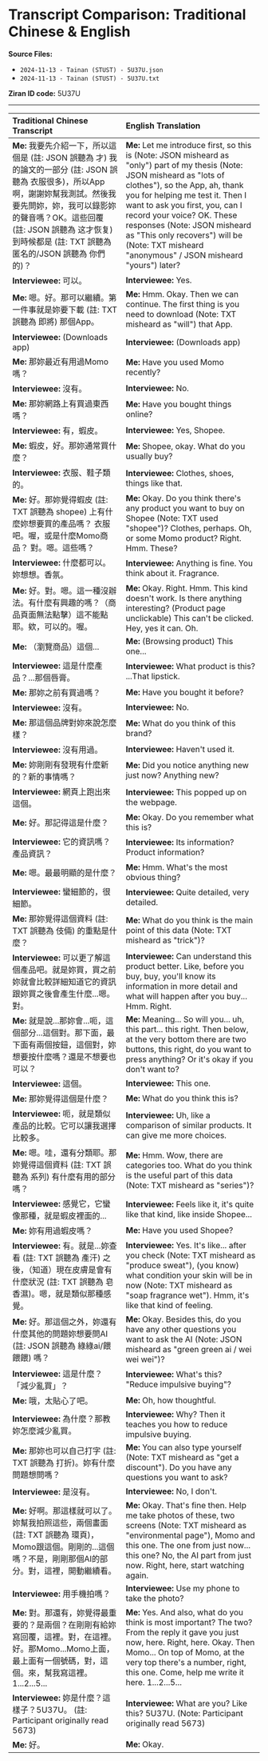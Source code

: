 # Transcript Comparison: Traditional Chinese & English

**Source Files:**
*   `2024-11-13 - Tainan (STUST) - 5U37U.json`
*   `2024-11-13 - Tainan (STUST) - 5U37U.txt`

**Ziran ID code:** 5U37U

------------------------------------------------------------------------

| Traditional Chinese Transcript                                                                                                                              | English Translation                                                                                                                                                                   |
| :---------------------------------------------------------------------------------------------------------------------------------------------------------- | :------------------------------------------------------------------------------------------------------------------------------------------------------------------------------------ |
| **Me:** 我要先介紹一下，所以這個是 (註: JSON 誤聽為 才) 我的論文的一部分 (註: JSON 誤聽為 衣服很多)，所以App啊，謝謝妳幫我測試。然後我要先問妳，妳，我可以錄影妳的聲音嗎？OK。這些回覆 (註: JSON 誤聽為 这才恢复) 到時候都是 (註: TXT 誤聽為 匿名的/JSON 誤聽為 你們的)？ | **Me:** Let me introduce first, so this is (Note: JSON misheard as "only") part of my thesis (Note: JSON misheard as "lots of clothes"), so the App, ah, thank you for helping me test it. Then I want to ask you first, you, can I record your voice? OK. These responses (Note: JSON misheard as "This only recovers") will be (Note: TXT misheard "anonymous" / JSON misheard "yours") later? |
| **Interviewee:** 可以。                                                                                                                                     | **Interviewee:** Yes.                                                                                                                                                                 |
| **Me:** 嗯。好。那可以繼續。第一件事就是妳要下載 (註: TXT 誤聽為 即將) 那個App。                                                                              | **Me:** Hmm. Okay. Then we can continue. The first thing is you need to download (Note: TXT misheard as "will") that App.                                                              |
| **Interviewee:** (Downloads app)                                                                                                                          | **Interviewee:** (Downloads app)                                                                                                                                                    |
| **Me:** 那妳最近有用過Momo嗎？                                                                                                                              | **Me:** Have you used Momo recently?                                                                                                                                                  |
| **Interviewee:** 沒有。                                                                                                                                     | **Interviewee:** No.                                                                                                                                                                  |
| **Me:** 那妳網路上有買過東西嗎？                                                                                                                            | **Me:** Have you bought things online?                                                                                                                                                |
| **Interviewee:** 有，蝦皮。                                                                                                                                 | **Interviewee:** Yes, Shopee.                                                                                                                                                         |
| **Me:** 蝦皮，好。那妳通常買什麼？                                                                                                                            | **Me:** Shopee, okay. What do you usually buy?                                                                                                                                        |
| **Interviewee:** 衣服、鞋子類的。                                                                                                                             | **Interviewee:** Clothes, shoes, things like that.                                                                                                                                    |
| **Me:** 好。那妳覺得蝦皮 (註: TXT 誤聽為 shopee) 上有什麼妳想要買的產品嗎？ 衣服吧。喔，或是什麼Momo商品？ 對。嗯。這些嗎？                                    | **Me:** Okay. Do you think there's any product you want to buy on Shopee (Note: TXT used "shopee")? Clothes, perhaps. Oh, or some Momo product? Right. Hmm. These?                      |
| **Interviewee:** 什麼都可以。妳想想。香氛。                                                                                                                 | **Interviewee:** Anything is fine. You think about it. Fragrance.                                                                                                                     |
| **Me:** 好。對。嗯。這一種沒辦法。有什麼有興趣的嗎？（商品頁面無法點擊）這不能點耶。欸，可以的。喔。                                                           | **Me:** Okay. Right. Hmm. This kind doesn't work. Is there anything interesting? (Product page unclickable) This can't be clicked. Hey, yes it can. Oh.                               |
| **Me:** （瀏覽商品）這個...                                                                                                                                 | **Me:** (Browsing product) This one...                                                                                                                                                |
| **Interviewee:** 這是什麼產品？...那個唇膏。                                                                                                                 | **Interviewee:** What product is this? ...That lipstick.                                                                                                                            |
| **Me:** 那妳之前有買過嗎？                                                                                                                                  | **Me:** Have you bought it before?                                                                                                                                                    |
| **Interviewee:** 沒有。                                                                                                                                     | **Interviewee:** No.                                                                                                                                                                  |
| **Me:** 那這個品牌對妳來說怎麼樣？                                                                                                                          | **Me:** What do you think of this brand?                                                                                                                                              |
| **Interviewee:** 沒有用過。                                                                                                                                 | **Interviewee:** Haven't used it.                                                                                                                                                     |
| **Me:** 妳剛剛有發現有什麼新的？新的事情嗎？                                                                                                                | **Me:** Did you notice anything new just now? Anything new?                                                                                                                           |
| **Interviewee:** 網頁上跑出來這個。                                                                                                                           | **Interviewee:** This popped up on the webpage.                                                                                                                                       |
| **Me:** 好。那記得這是什麼？                                                                                                                                | **Me:** Okay. Do you remember what this is?                                                                                                                                           |
| **Interviewee:** 它的資訊嗎？產品資訊？                                                                                                                     | **Interviewee:** Its information? Product information?                                                                                                                                |
| **Me:** 嗯。最最明顯的是什麼？                                                                                                                              | **Me:** Hmm. What's the most obvious thing?                                                                                                                                           |
| **Interviewee:** 蠻細節的，很細節。                                                                                                                           | **Interviewee:** Quite detailed, very detailed.                                                                                                                                       |
| **Me:** 那妳覺得這個資料 (註: TXT 誤聽為 伎倆) 的重點是什麼？                                                                                                  | **Me:** What do you think is the main point of this data (Note: TXT misheard as "trick")?                                                                                             |
| **Interviewee:** 可以更了解這個產品吧。就是妳買，買之前妳就會比較詳細知道它的資訊跟妳買之後會產生什麼...嗯。對。                                                  | **Interviewee:** Can understand this product better. Like, before you buy, buy, you'll know its information in more detail and what will happen after you buy... Hmm. Right.                 |
| **Me:** 就是說...那妳會...呃，這個部分...這個對。那下面，最下面有兩個按鈕，這個對，妳想要按什麼嗎？還是不想要也可以？                                         | **Me:** Meaning... So will you... uh, this part... this right. Then below, at the very bottom there are two buttons, this right, do you want to press anything? Or it's okay if you don't want to? |
| **Interviewee:** 這個。                                                                                                                                       | **Interviewee:** This one.                                                                                                                                                            |
| **Me:** 那妳覺得這個是什麼？                                                                                                                                | **Me:** What do you think this is?                                                                                                                                                    |
| **Interviewee:** 呃，就是類似產品的比較。它可以讓我選擇比較多。                                                                                                | **Interviewee:** Uh, like a comparison of similar products. It can give me more choices.                                                                                              |
| **Me:** 嗯。哇，還有分類耶。那妳覺得這個資料 (註: TXT 誤聽為 系列) 有什麼有用的部分嗎？                                                                        | **Me:** Hmm. Wow, there are categories too. What do you think is the useful part of this data (Note: TXT misheard as "series")?                                          |
| **Interviewee:** 感覺它，它蠻像那種，就是蝦皮裡面的...                                                                                                       | **Interviewee:** Feels like it, it's quite like that kind, like inside Shopee...                                                                                                       |
| **Me:** 妳有用過蝦皮嗎？                                                                                                                                    | **Me:** Have you used Shopee?                                                                                                                                                         |
| **Interviewee:** 有。就是...妳查看 (註: TXT 誤聽為 產汗) 之後，（知道）現在皮膚是會有什麼狀況 (註: TXT 誤聽為 皂香濕)。嗯，就是類似那種感覺。                  | **Interviewee:** Yes. It's like... after you check (Note: TXT misheard as "produce sweat"), (you know) what condition your skin will be in now (Note: TXT misheard as "soap fragrance wet"). Hmm, it's like that kind of feeling. |
| **Me:** 好。那這個之外，妳還有什麼其他的問題妳想要問AI (註: JSON 誤聽為 綠綠ai/餵餵餵) 嗎？                                                               | **Me:** Okay. Besides this, do you have any other questions you want to ask the AI (Note: JSON misheard as "green green ai / wei wei wei")?                                      |
| **Interviewee:** 這是什麼？「減少亂買」？                                                                                                                     | **Interviewee:** What's this? "Reduce impulsive buying"?                                                                                                                            |
| **Me:** 哦，太貼心了吧。                                                                                                                                    | **Me:** Oh, how thoughtful.                                                                                                                                                           |
| **Interviewee:** 為什麼？那教妳怎麼減少亂買。                                                                                                                 | **Interviewee:** Why? Then it teaches you how to reduce impulsive buying.                                                                                                             |
| **Me:** 那妳也可以自己打字 (註: TXT 誤聽為 打折)。妳有什麼問題想問嗎？                                                                                      | **Me:** You can also type yourself (Note: TXT misheard as "get a discount"). Do you have any questions you want to ask?                                                            |
| **Interviewee:** 是沒有。                                                                                                                                     | **Interviewee:** No, I don't.                                                                                                                                                         |
| **Me:** 好啊。那這樣就可以了。妳幫我拍照這些，兩個畫面 (註: TXT 誤聽為 環頁)，Momo跟這個。剛剛的...這個嗎？不是，剛剛那個AI的部分。對，這裡，開動繼續看。              | **Me:** Okay. That's fine then. Help me take photos of these, two screens (Note: TXT misheard as "environmental page"), Momo and this one. The one from just now... this one? No, the AI part from just now. Right, here, start watching again. |
| **Interviewee:** 用手機拍嗎？                                                                                                                                 | **Interviewee:** Use my phone to take the photo?                                                                                                                                    |
| **Me:** 對。那還有，妳覺得最重要的？是兩個？在剛剛有給妳寫回覆，這裡。對，在這裡。好。那Momo...Momo上面，最上面有一個號碼，對，這個。來，幫我寫這裡。1...2...5... | **Me:** Yes. And also, what do you think is most important? The two? From the reply it gave you just now, here. Right, here. Okay. Then Momo... On top of Momo, at the very top there's a number, right, this one. Come, help me write it here. 1...2...5... |
| **Interviewee:** 妳是什麼？這樣子？5U37U。 (註: Participant originally read 5673)                                                                            | **Interviewee:** What are you? Like this? 5U37U. (Note: Participant originally read 5673)                                                                                          |
| **Me:** 好。                                                                                                                                                | **Me:** Okay.                                                                                                                                                                         |